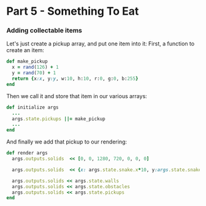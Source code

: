 # Part 5 - Something To Eat

### Adding collectable items
Let's just create a pickup array, and put one item into it:
First, a function to create an item:
```ruby
def make_pickup
  x = rand(126) + 1
  y = rand(70) + 1
  return {x:x, y:y, w:10, h:10, r:0, g:0, b:255}
end
```
Then we call it and store that item in our various arrays:
```ruby
def initialize args   
  ...
  args.state.pickups ||= make_pickup
  ...
end
```

And finally we add that pickup to our rendering:
```ruby
def render args
  args.outputs.solids  << [0, 0, 1280, 720, 0, 0, 0]

  args.outputs.solids  << {x: args.state.snake.x*10, y:args.state.snake.y*10, w:10, h:10, r:0, g:128, b:0}

  args.outputs.solids << args.state.walls
  args.outputs.solids << args.state.obstacles
  args.outputs.solids << args.state.pickups
end
```

